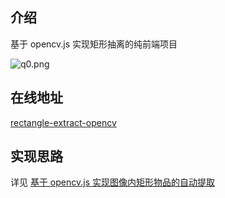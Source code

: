 ## 介绍

基于 opencv.js 实现矩形抽离的纯前端项目

![q0.png](https://upload-images.jianshu.io/upload_images/9277731-a65795c8ec1f9735.png?imageMogr2/auto-orient/strip%7CimageView2/2/w/1240)

## 在线地址

[rectangle-extract-opencv](https://francecil.github.io/rectangle-extract-opencvjs/)

## 实现思路

详见 [基于 opencv.js 实现图像内矩形物品的自动提取]()